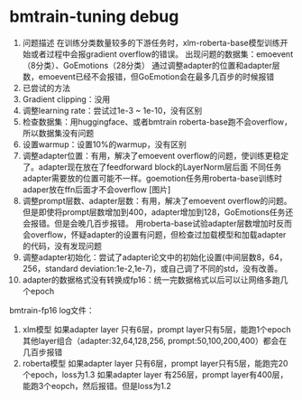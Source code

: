 # bmtrain-tuning debug
1. 问题描述
在训练分类数量较多的下游任务时，xlm-roberta-base模型训练开始或者过程中会报gradient overflow的错误。
出现问题的数据集：emoevent（8分类）、GoEmotions（28分类）
通过调整adapter的位置和adapter层数，emoevent已经不会报错，但GoEmotion会在最多几百步的时候报错
2. 已尝试的方法
1. Gradient clipping：没用
2. 调整learning rate：尝试过1e-3 ~ 1e-10，没有区别
3. 检查数据集：用huggingface、或者bmtrain roberta-base跑不会overflow，所以数据集没有问题
4. 设置warmup：设置10%的warmup，没有区别
5. 调整adapter位置：有用，解决了emoevent overflow的问题，使训练更稳定了。adapter现在放在了feedforward block的LayerNorm层后面
  不同任务adapter需要放的位置可能不一样。goemotion任务用roberta-base训练时adaper放在ffn后面才不会overflow
[图片]
6. 调整prompt层数、adapter层数：有用，解决了emoevent overflow的问题。但是即使将prompt层数增加到400，adapter增加到128，GoEmotions任务还会报错。但是会晚几百步报错。
  用roberta-base试验adapter层数增加时反而会overflow，怀疑adapter的设置有问题，但检查过加载模型和加载adapter的代码，没有发现问题
7. 调整adapter初始化：尝试了adapter论文中的初始化设置(中间层数8，64，256，standard deviation:1e-2,1e-7)，或自己调了不同的std，没有改善。
8. adapter的数据格式没有转换成fp16：统一完数据格式以后可以让网络多跑几个epoch

bmtrain-fp16 log文件：
1. xlm模型
    如果adapter layer 只有6层，prompt layer只有5层，能跑1个epoch
    其他layer组合（adapter:32,64,128,256, prompt:50,100,200,400）都会在几百步报错
2. roberta模型
    如果adapter layer 只有6层，prompt layer只有5层，能跑完20个epoch，loss为1.3
    如果adapter layer 有256层，prompt layer有400层， 能跑3个eopch，然后报错。但是loss为1.2
